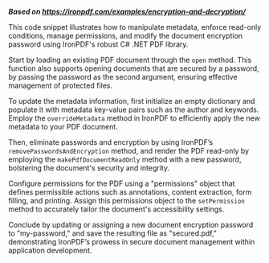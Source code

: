 ***Based on <https://ironpdf.com/examples/encryption-and-decryption/>***

This code snippet illustrates how to manipulate metadata, enforce read-only conditions, manage permissions, and modify the document encryption password using IronPDF's robust C# .NET PDF library.

Start by loading an existing PDF document through the `open` method. This function also supports opening documents that are secured by a password, by passing the password as the second argument, ensuring effective management of protected files.

To update the metadata information, first initialize an empty dictionary and populate it with metadata key-value pairs such as the author and keywords. Employ the `overrideMetadata` method in IronPDF to efficiently apply the new metadata to your PDF document.

Then, eliminate passwords and encryption by using IronPDF’s `removePasswordsAndEncryption` method, and render the PDF read-only by employing the `makePdfDocumentReadOnly` method with a new password, bolstering the document's security and integrity.

Configure permissions for the PDF using a "permissions" object that defines permissible actions such as annotations, content extraction, form filling, and printing. Assign this permissions object to the `setPermission` method to accurately tailor the document's accessibility settings.

Conclude by updating or assigning a new document encryption password to "my-password," and save the resulting file as "secured.pdf," demonstrating IronPDF’s prowess in secure document management within application development.